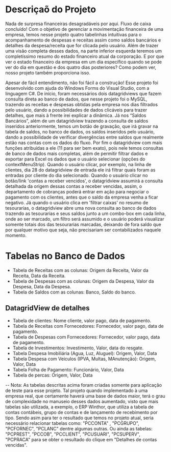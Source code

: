 # Descriçaõ do Projeto
Nada de surpresa financeiras desagradáveis por aqui. Fluxo de caixa concluído! Com o objetivo de gerenciar a movimentação financeira de uma empresa, temos nesse projeto quatro tabelinhas intuitivas para o acompanhamento de despesas e receitas assim como saldos bancários e detalhes da despesa/receita que for clicada pelo usuário. Além de trazer uma visão completa desses dados, na parte inferior esquerda teremos um completíssimo resumo do estado financeiro atual da corporação. E por que ver o estado financeiro da empresa em um dia específico quando se pode ver do dia em questão e dos quatro dias posteriores? Como podem ver, nosso projeto também proporciona isso.

Apesar de fácil entendimento, não foi fácil a construção! Esse projeto foi desenvolvido com ajuda do Windows Forms do Visual Studio, com a linguagem C#. De início, foram necessários dois datagridviews que fazem consulta direta ao banco de dados, que nesse projeto foi o MySQL, trazendo as receitas e despesas obtidas pela empresa nos dias filtrados pelo usuário, dando a possibilidades de dados clicáveis para trazer detalhes, que mais à frente irei explicar a dinâmica. Já nos “Saldos Bancários”, além de um datagridview trazendo a consulta de saldos inseridos anteriormente, temos um botão de gravação, que irá gravar na tabela de saldos, no banco de dados, os saldos inseridos pelo usuário, dando a possibilidade de verificar divergências entre saldos que realmente estão nas contas com os dados do fluxo. Por fim o datagridview com mais funções atribuídas a ele (11 para ser bem exato), pois nele temos consultas de banco de dados mais completas, além de permitir filtrar dados e exportar para Excel os dados que o usuário selecionar (opções do contextMenuStrip). Quando o usuário clicar, por exemplo, na linha de clientes, dia 28 do datagridview de entrada ele irá filtrar quais foram as entradas por cliente do dia selecionado. Quando o usuário clicar no botão/link 'contas a receber vencidos', o datagridview assumirá a consulta detalhada da origem dessas contas a receber vencidas, assim, o departamento de cobranças poderá entrar em ação para negociar o pagamento com os clientes, antes que o saldo da empresa venha a ficar negativo. Já quando o usuário clica em 'filtrar caixas' no resumo de tesourarias, o datagridview abre uma nova consulta ao banco de dados trazendo as tesourarias e seus saldos junto a um combo-box em cada linha, onde ao ser marcado, um filtro será assumido e o usuário poderá visualizar somente totais dos das tesourarias marcadas, deixando de fora saldo que por qualquer motivo que seja, não precisariam ser contabilizados naquele momento. 

# Tabelas no Banco de Dados
- Tabela de Receitas com as colunas: Origem da Receita, Valor da Receita, Data da Receita.
- Tabela de Despesas com as colunas: Origem da Despesa, Valor da Despesa, Data da Despesa.
- Tabela de Saldos com as colunas: Banco, Saldo do banco.

## DatagridView de detalhes
- Tabela de clientes: Nome cliente, valor pago, data de pagamento.
- Tabela de Receitas com Fornecedores: Fornecedor, valor pago, data de pagamento.
- Tabela de Despesas com Fornecedores: Fornecedor, valor pago, data de pagamento.
- Tabela de Investimentos: Investimento, Valor, data do resgate.
- Tabela Despesa Imobiliária (Agua, Luz, Aluguel): Origem, Valor, Data
- Tabela Despesa com Veiculos (IPVA, Multas, MAnutenção): Origem, Valor, Data
- Tabela Folha de Pagamento: Funcionário, Valor, Data
- Tabela de percas: Origem, Valor, Data

-- Nota: As tabelas descritas acima foram criadas somente para aplicação de teste para esse projeto. Tal projeto quando implementado à uma empresa real, que certamente haverá uma base de dados maior, terá o grau de complexidade no manuseio desses dados aumentado, visto que mais tabelas são utilizada, a exemplo, o ERP Winthor, que utiliza a tabela de contas contábeis, grupo de contas e de lançamento de recebimento por tipo. Sendo asim para ter o resultado que temos no projeto atual, seria necessário relacionar tabelas como: "PCCONTA" , "PCGRUPO", "PCFORNEC", "PCLANC" dentre algumas outras. Ou ainda as tabelas: "PCPREST", "PCCOB", "PCCLIENT", "PCUSUARI", "PCSUPERV", "PCPRACA" para se obter o resultado do clique em "Detalhes de contas vencidas".
